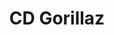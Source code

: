 ---
layout: post
title:  "CD Gorillaz"
day: "OLD"
link: "https://youtu.be/gwWvxygWX58"
text: "Propaganda dos anos 2000 do debut do Gorillaz"
img: "https://i.ytimg.com/vi/Tv1SYqLllKI/maxresdefault.jpg"
---